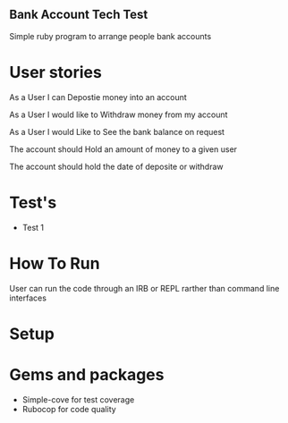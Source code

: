 ## Bank Account Tech Test

Simple ruby program to arrange people bank accounts 



# User stories 
As a User I can 
Depostie money into an account 

As a User I would like to 
Withdraw money from my account 

As a User I would 
Like to See the bank balance on request

The account should
Hold an amount of money to a given user 

The account should 
hold the date of deposite or withdraw 

# Test's
- Test 1
  


# How To Run
User can run the code through an IRB or REPL rarther than command line interfaces 


# Setup 


# Gems and packages
- Simple-cove for test coverage 
- Rubocop for code quality



